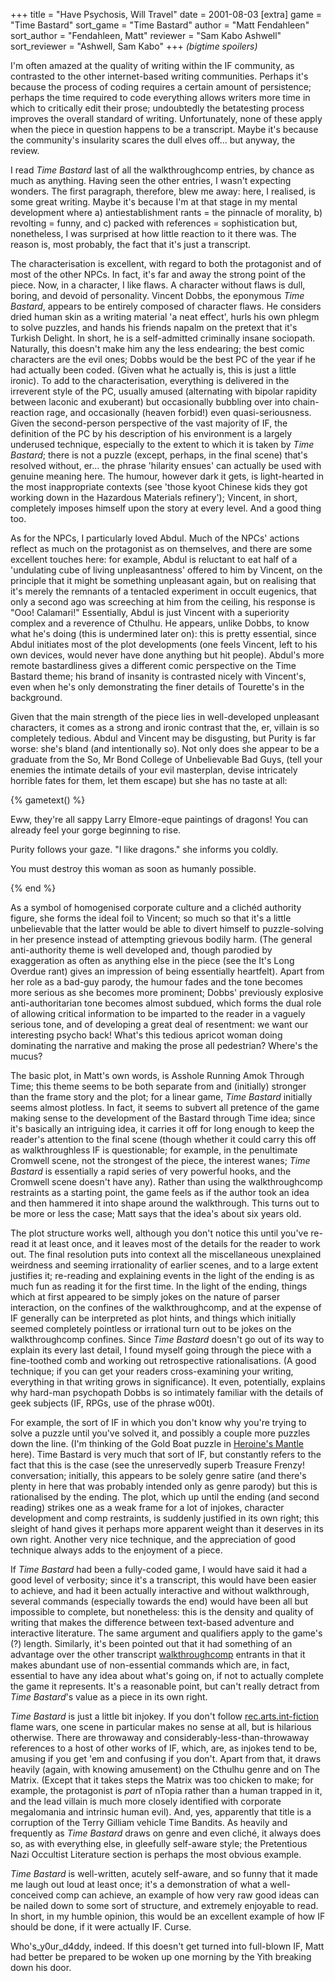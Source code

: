 +++
title = "Have Psychosis, Will Travel"
date = 2001-08-03
[extra]
game = "Time Bastard"
sort_game = "Time Bastard"
author = "Matt Fendahleen"
sort_author = "Fendahleen, Matt"
reviewer = "Sam Kabo Ashwell"
sort_reviewer = "Ashwell, Sam Kabo"
+++
*(bigtime spoilers)*

I'm often amazed at the quality of writing within the IF community, as
contrasted to the other internet-based writing communities. Perhaps it's
because the process of coding requires a certain amount of persistence; perhaps
the time required to code everything allows writers more time in which to
critically edit their prose; undoubtedly the betatesting process improves the
overall standard of writing. Unfortunately, none of these apply when the piece
in question happens to be a transcript. Maybe it's because the community's
insularity scares the dull elves off... but anyway, the review.

I read _Time Bastard_ last of all the walkthroughcomp entries, by chance as much
as anything. Having seen the other entries, I wasn't expecting wonders. The
first paragraph, therefore, blew me away: here, I realised, is some great
writing. Maybe it's because I'm at that stage in my mental development where a)
antiestablishment rants = the pinnacle of morality, b) revolting = funny, and
c) packed with references = sophistication but, nonetheless, I was surprised at
how little reaction to it there was. The reason is, most probably, the fact
that it's just a transcript.

The characterisation is excellent, with regard to both the protagonist and of
most of the other NPCs. In fact, it's far and away the strong point of the
piece.  Now, in a character, I like flaws. A character without flaws is dull,
boring, and devoid of personality. Vincent Dobbs, the eponymous _Time Bastard_,
appears to be entirely composed of character flaws. He considers dried human
skin as a writing material 'a neat effect', hurls his own phlegm to solve
puzzles, and hands his friends napalm on the pretext that it's Turkish Delight.
In short, he is a self-admitted criminally insane sociopath. Naturally, this
doesn't make him any the less endearing; the best comic characters are the evil
ones; Dobbs would be the best PC of the year if he had actually been coded.
(Given what he actually is, this is just a little ironic). To add to the
characterisation, everything is delivered in the irreverent style of the PC,
usually amused (alternating with bipolar rapidity between laconic and
exuberant) but occasionally bubbling over into chain-reaction rage, and
occasionally (heaven forbid!) even quasi-seriousness. Given the second-person
perspective of the vast majority of IF, the definition of the PC by his
description of his environment is a largely underused technique, especially to
the extent to which it is taken by _Time Bastard_; there is not a puzzle
(except, perhaps, in the final scene) that's resolved without, er... the phrase
'hilarity ensues' can actually be used with genuine meaning here. The humour,
however dark it gets, is light-hearted in the most inappropriate contexts (see
'those kyoot Chinese kids they got working down in the Hazardous Materials
refinery'); Vincent, in short, completely imposes himself upon the story at
every level.  And a good thing too.

As for the NPCs, I particularly loved Abdul. Much of the NPCs' actions reflect
as much on the protagonist as on themselves, and there are some excellent
touches here: for example, Abdul is reluctant to eat half of a 'undulating cube
of living unpleasantness' offered to him by Vincent, on the principle that it
might be something unpleasant again, but on realising that it's merely the
remnants of a tentacled experiment in occult eugenics, that only a second ago
was screeching at him from the ceiling, his response is "Ooo!  Calamari!"
Essentially, Abdul is just Vincent with a superiority complex and a reverence
of Cthulhu. He appears, unlike Dobbs, to know what he's doing (this is
undermined later on): this is pretty essential, since Abdul initiates most of
the plot developments (one feels Vincent, left to his own devices, would never
have done anything but hit people). Abdul's more remote bastardliness gives a
different comic perspective on the Time Bastard theme; his brand of insanity is
contrasted nicely with Vincent's, even when he's only demonstrating the finer
details of Tourette's in the background.

Given that the main strength of the piece lies in well-developed unpleasant
characters, it comes as a strong and ironic contrast that the, er, villain is
so completely tedious. Abdul and Vincent may be disgusting, but Purity is far
worse: she's bland (and intentionally so). Not only does she appear to be a
graduate from the So, Mr Bond College of Unbelievable Bad Guys, (tell your
enemies the intimate details of your evil masterplan, devise intricately
horrible fates for them, let them escape) but she has no taste at all:

{% gametext() %}
<p>Eww, they're all sappy Larry Elmore-eque paintings of dragons!  You can 
already feel your gorge beginning to rise.</p>
<p>Purity follows your gaze.  "I like dragons." she informs you coldly.<p>
<p>You must destroy this woman as soon as humanly possible.</p>
{% end %}

As a symbol of homogenised corporate culture and a clich&eacute;d authority
figure, she forms the ideal foil to Vincent; so much so that it's a little
unbelievable that the latter would be able to divert himself to puzzle-solving
in her presence instead of attempting grievous bodily harm. (The general
anti-authority theme is well developed and, though parodied by exaggeration as
often as anything else in the piece (see the It's Long Overdue rant) gives an
impression of being essentially heartfelt). Apart from her role as a bad-guy
parody, the humour fades and the tone becomes more serious as she becomes more
prominent; Dobbs' previously explosive anti-authoritarian tone becomes almost
subdued, which forms the dual role of allowing critical information to be
imparted to the reader in a vaguely serious tone, and of developing a great
deal of resentment: we want our interesting psycho back! What's this tedious
apricot woman doing dominating the narrative and making the prose all
pedestrian? Where's the mucus?

The basic plot, in Matt's own words, is Asshole Running Amok Through Time; this
theme seems to be both separate from and (initially) stronger than the frame
story and the plot; for a linear game, _Time Bastard_ initially seems almost
plotless. In fact, it seems to subvert all pretence of the game making sense to
the development of the Bastard through Time idea; since it's basically an
intriguing idea, it carries it off for long enough to keep the reader's
attention to the final scene (though whether it could carry this off as
walkthroughless IF is questionable; for example, in the penultimate Cromwell
scene, not the strongest of the piece, the interest wanes; _Time Bastard_ is
essentially a rapid series of very powerful hooks, and the Cromwell scene
doesn't have any).  Rather than using the walkthroughcomp restraints as a
starting point, the game feels as if the author took an idea and then hammered
it into shape around the walkthrough. This turns out to be more or less the
case; Matt says that the idea's about six years old.

The plot structure works well, although you don't notice this until you've
re-read it at least once, and it leaves most of the details for the reader to
work out. The final resolution puts into context all the miscellaneous
unexplained weirdness and seeming irrationality of earlier scenes, and to a
large extent justifies it; re-reading and explaining events in the light of the
ending is as much fun as reading it for the first time. In the light of the
ending, things which at first appeared to be simply jokes on the nature of
parser interaction, on the confines of the walkthroughcomp, and at the expense
of IF generally can be interpreted as plot hints, and things which initially
seemed completely pointless or irrational turn out to be jokes on the
walkthroughcomp confines. Since _Time Bastard_ doesn't go out of its way to explain its
every last detail, I found myself going through the piece with a fine-toothed
comb and working out retrospective rationalisations. (A good technique; if you
can get your readers cross-examining your writing, everything in that writing
grows in significance). It even, potentially, explains why hard-man psychopath
Dobbs is so intimately familiar with the details of geek subjects (IF, RPGs,
use of the phrase w00t).

For example, the sort of IF in which you don't know why you're trying to solve
a puzzle until you've solved it, and possibly a couple more puzzles down the
line. (I'm thinking of the Gold Boat puzzle in [Heroine's
Mantle](http://www.ifwiki.org/index.php/Heroine%27s_Mantle) here). Time Bastard
is very much that sort of IF, but constantly refers to the fact that this is
the case (see the unreservedly superb Treasure Frenzy! conversation; initially,
this appears to be solely genre satire (and there's plenty in here that was
probably intended only as genre parody) but this is rationalised by the ending.
The plot, which up until the ending (and second reading) strikes one as a weak
frame for a lot of injokes, character development and comp restraints, is
suddenly justified in its own right; this sleight of hand gives it perhaps more
apparent weight than it deserves in its own right. Another very nice technique,
and the appreciation of good technique always adds to the enjoyment of a piece.

If _Time Bastard_ had been a fully-coded game, I would have said it had a good
level of verbosity; since it's a transcript, this would have been easier to
achieve, and had it been actually interactive and without walkthrough, several
commands (especially towards the end) would have been all but impossible to
complete, but nonetheless: this is the density and quality of writing that
makes the difference between text-based adventure and interactive literature.
The same argument and qualifiers apply to the game's (?) length. Similarly,
it's been pointed out that it had something of an advantage over the other
transcript [walkthroughcomp](http://www.ifwiki.org/index.php/WalkthroughComp)
entrants in that it makes abundant use of non-essential commands which are, in
fact, essential to have any idea about what's going on, if not to actually
complete the game it represents. It's a reasonable point, but can't really
detract from _Time Bastard_'s value as a piece in its own right.

_Time Bastard_ is just a little bit injokey. If you don't follow
[rec.arts.int-fiction](https://groups.google.com/g/rec.arts.int-fiction) flame
wars, one scene in particular makes no sense at all, but is hilarious
otherwise. There are throwaway and considerably-less-than-throwaway references
to a host of other works of IF, which, are, as injokes tend to be, amusing if
you get 'em and confusing if you don't. Apart from that, it draws heavily
(again, with knowing amusement) on the Cthulhu genre and on The Matrix. (Except
that it takes steps the Matrix was too chicken to make; for example, the
protagonist is _part_ of nTopia rather than a human trapped in it, and the lead
villain is much more closely identified with corporate megalomania and
intrinsic human evil). And, yes, apparently that title is a corruption of the
Terry Gilliam vehicle Time Bandits. As heavily and frequently as _Time Bastard_
draws on genre and even clich&eacute;, it always does so, as with everything
else, in gleefully self-aware style; the Pretentious Nazi Occultist Literature
    section is perhaps the most obvious example.

_Time Bastard_ is well-written, acutely self-aware, and so funny that it made me laugh out
loud at least once; it's a demonstration of what a well-conceived comp can
achieve, an example of how very raw good ideas can be nailed down to some sort
of structure, and extremely enjoyable to read. In short, in my humble opinion,
this would be an excellent example of how IF should be done, if it were
actually IF. Curse.

Who's\_y0ur\_d4ddy, indeed. If this doesn't get turned into full-blown IF, Matt
had better be prepared to be woken up one morning by the Yith breaking down his
door.
